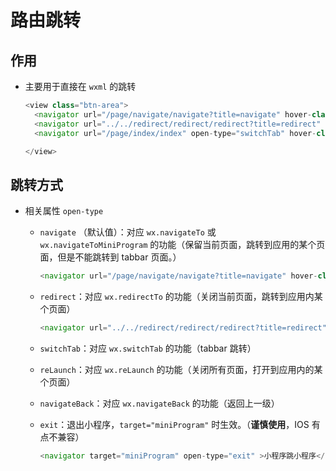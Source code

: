 # 路由跳转

## 作用

  - 主要用于直接在 `wxml` 的跳转

    ```js
    <view class="btn-area">
      <navigator url="/page/navigate/navigate?title=navigate" hover-class="navigator-hover">跳转到新页面</navigator>
      <navigator url="../../redirect/redirect/redirect?title=redirect" open-type="redirect" hover-class="other-navigator-hover">在当前页打开</navigator>
      <navigator url="/page/index/index" open-type="switchTab" hover-class="other-navigator-hover">切换 Tab</navigator>

    </view>
    ```

## 跳转方式

  - 相关属性 `open-type`

      - `navigate` （默认值）：对应 `wx.navigateTo` 或  `wx.navigateToMiniProgram` 的功能（保留当前页面，跳转到应用的某个页面，但是不能跳转到 tabbar 页面。）

        ```js
        <navigator url="/page/navigate/navigate?title=navigate" hover-class="navigator-hover">跳转到新页面</navigator>
        ```

      - `redirect`：对应 `wx.redirectTo` 的功能（关闭当前页面，跳转到应用内某个页面）

        ```js
        <navigator url="../../redirect/redirect/redirect?title=redirect" open-type="redirect" hover-class="other-navigator-hover">在当前页打开</navigator>
        ```

      - `switchTab`：对应 `wx.switchTab` 的功能（tabbar 跳转）

      - `reLaunch`：对应 `wx.reLaunch` 的功能（关闭所有页面，打开到应用内的某个页面）

      - `navigateBack`：对应 `wx.navigateBack` 的功能（返回上一级）

      - `exit`：退出小程序，`target="miniProgram"` 时生效。（**谨慎使用**，IOS 有点不兼容）

        ```js
        <navigator target="miniProgram" open-type="exit" >小程序跳小程序</navigator>
        ```
